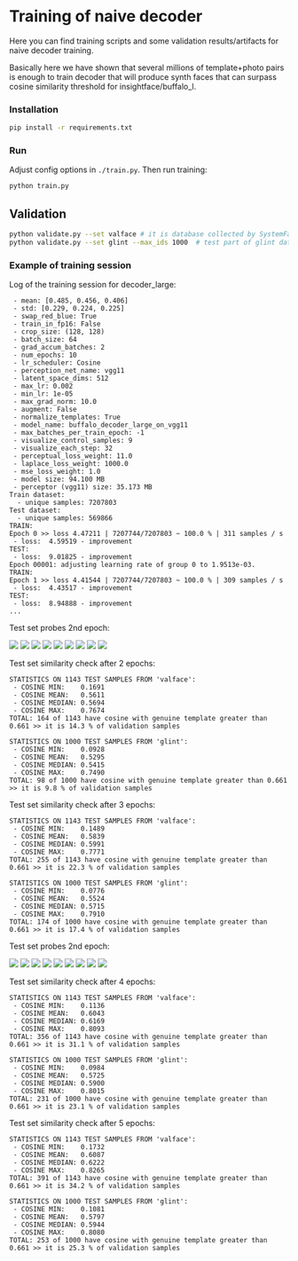 # Training of naive decoder

Here you can find training scripts and some validation results/artifacts for naive decoder training.

Basically here we have shown that several millions of template+photo pairs is enough to train decoder that will 
produce synth faces that can surpass cosine similarity threshold for insightface/buffalo_l.     

### Installation

```bash
pip install -r requirements.txt
```

### Run

Adjust config options in `./train.py`. Then run training:

```bash
python train.py
```

## Validation

```bash
python validate.py --set valface # it is database collected by SystemFailure (does not contain samples from glint nor webface)
python validate.py --set glint --max_ids 1000  # test part of glint dataset
```

### Example of training session

Log of the training session for decoder_large:
```
 - mean: [0.485, 0.456, 0.406]
 - std: [0.229, 0.224, 0.225]
 - swap_red_blue: True
 - train_in_fp16: False
 - crop_size: (128, 128)
 - batch_size: 64
 - grad_accum_batches: 2
 - num_epochs: 10
 - lr_scheduler: Cosine
 - perception_net_name: vgg11
 - latent_space_dims: 512
 - max_lr: 0.002
 - min_lr: 1e-05
 - max_grad_norm: 10.0
 - augment: False
 - normalize_templates: True
 - model_name: buffalo_decoder_large_on_vgg11
 - max_batches_per_train_epoch: -1
 - visualize_control_samples: 9
 - visualize_each_step: 32
 - perceptual_loss_weight: 11.0
 - laplace_loss_weight: 1000.0
 - mse_loss_weight: 1.0
 - model size: 94.100 MB
 - perceptor (vgg11) size: 35.173 MB
Train dataset:
  - unique samples: 7207803
Test dataset:
  - unique samples: 569866
TRAIN:
Epoch 0 >> loss 4.47211 | 7207744/7207803 ~ 100.0 % | 311 samples / s 
 - loss:  4.59519 - improvement
TEST:
 - loss:  9.01825 - improvement
Epoch 00001: adjusting learning rate of group 0 to 1.9513e-03.
TRAIN:
Epoch 1 >> loss 4.41544 | 7207744/7207803 ~ 100.0 % | 309 samples / s 
 - loss:  4.43517 - improvement
TEST:
 - loss:  8.94888 - improvement
...
```

Test set probes 2nd epoch:

![](./artifacts/decoder_large_2nd_epoch_sample_0.png)      ![](./artifacts/decoder_large_2nd_epoch_sample_1.png)      ![](./artifacts/decoder_large_2nd_epoch_sample_2.png)
![](./artifacts/decoder_large_2nd_epoch_sample_3.png)      ![](./artifacts/decoder_large_2nd_epoch_sample_4.png)      ![](./artifacts/decoder_large_2nd_epoch_sample_5.png)
![](./artifacts/decoder_large_2nd_epoch_sample_6.png)      ![](./artifacts/decoder_large_2nd_epoch_sample_7.png)      ![](./artifacts/decoder_large_2nd_epoch_sample_8.png)

Test set similarity check after 2 epochs:

```
STATISTICS ON 1143 TEST SAMPLES FROM 'valface':
 - COSINE MIN:    0.1691
 - COSINE MEAN:   0.5611
 - COSINE MEDIAN: 0.5694
 - COSINE MAX:    0.7674
TOTAL: 164 of 1143 have cosine with genuine template greater than 0.661 >> it is 14.3 % of validation samples

STATISTICS ON 1000 TEST SAMPLES FROM 'glint':
 - COSINE MIN:    0.0928
 - COSINE MEAN:   0.5295
 - COSINE MEDIAN: 0.5415
 - COSINE MAX:    0.7490
TOTAL: 98 of 1000 have cosine with genuine template greater than 0.661 >> it is 9.8 % of validation samples
```

Test set similarity check after 3 epochs:

```
STATISTICS ON 1143 TEST SAMPLES FROM 'valface':
 - COSINE MIN:    0.1489
 - COSINE MEAN:   0.5839
 - COSINE MEDIAN: 0.5991
 - COSINE MAX:    0.7771
TOTAL: 255 of 1143 have cosine with genuine template greater than 0.661 >> it is 22.3 % of validation samples

STATISTICS ON 1000 TEST SAMPLES FROM 'glint':
 - COSINE MIN:    0.0776
 - COSINE MEAN:   0.5524
 - COSINE MEDIAN: 0.5715
 - COSINE MAX:    0.7910
TOTAL: 174 of 1000 have cosine with genuine template greater than 0.661 >> it is 17.4 % of validation samples
```

Test set probes 2nd epoch:

![](./artifacts/decoder_large_4th_epoch_sample_0.png)      ![](./artifacts/decoder_large_4th_epoch_sample_1.png)      ![](./artifacts/decoder_large_4th_epoch_sample_2.png)
![](./artifacts/decoder_large_4th_epoch_sample_3.png)      ![](./artifacts/decoder_large_4th_epoch_sample_4.png)      ![](./artifacts/decoder_large_4th_epoch_sample_5.png)
![](./artifacts/decoder_large_4th_epoch_sample_6.png)      ![](./artifacts/decoder_large_4th_epoch_sample_7.png)      ![](./artifacts/decoder_large_4th_epoch_sample_8.png)

Test set similarity check after 4 epochs:

```
STATISTICS ON 1143 TEST SAMPLES FROM 'valface':
 - COSINE MIN:    0.1136
 - COSINE MEAN:   0.6043
 - COSINE MEDIAN: 0.6169
 - COSINE MAX:    0.8093
TOTAL: 356 of 1143 have cosine with genuine template greater than 0.661 >> it is 31.1 % of validation samples

STATISTICS ON 1000 TEST SAMPLES FROM 'glint':
 - COSINE MIN:    0.0984
 - COSINE MEAN:   0.5725
 - COSINE MEDIAN: 0.5900
 - COSINE MAX:    0.8015
TOTAL: 231 of 1000 have cosine with genuine template greater than 0.661 >> it is 23.1 % of validation samples
```

Test set similarity check after 5 epochs:

```
STATISTICS ON 1143 TEST SAMPLES FROM 'valface':
 - COSINE MIN:    0.1732
 - COSINE MEAN:   0.6087
 - COSINE MEDIAN: 0.6222
 - COSINE MAX:    0.8265
TOTAL: 391 of 1143 have cosine with genuine template greater than 0.661 >> it is 34.2 % of validation samples

STATISTICS ON 1000 TEST SAMPLES FROM 'glint':
 - COSINE MIN:    0.1081
 - COSINE MEAN:   0.5797
 - COSINE MEDIAN: 0.5944
 - COSINE MAX:    0.8080
TOTAL: 253 of 1000 have cosine with genuine template greater than 0.661 >> it is 25.3 % of validation samples
```